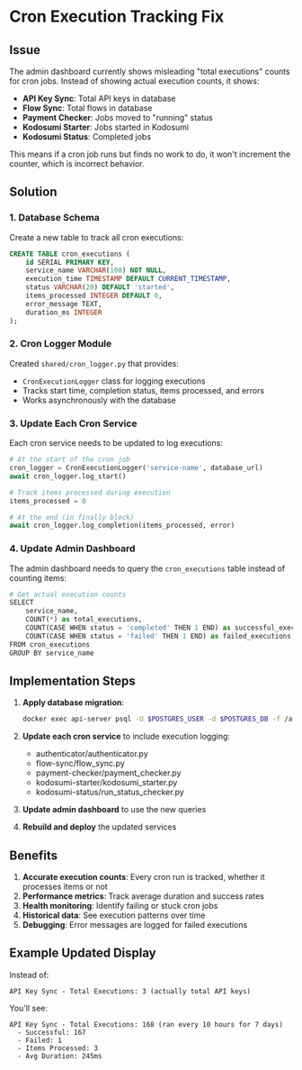 # Cron Execution Tracking Fix

## Issue
The admin dashboard currently shows misleading "total executions" counts for cron jobs. Instead of showing actual execution counts, it shows:
- **API Key Sync**: Total API keys in database
- **Flow Sync**: Total flows in database  
- **Payment Checker**: Jobs moved to "running" status
- **Kodosumi Starter**: Jobs started in Kodosumi
- **Kodosumi Status**: Completed jobs

This means if a cron job runs but finds no work to do, it won't increment the counter, which is incorrect behavior.

## Solution

### 1. Database Schema
Create a new table to track all cron executions:

```sql
CREATE TABLE cron_executions (
    id SERIAL PRIMARY KEY,
    service_name VARCHAR(100) NOT NULL,
    execution_time TIMESTAMP DEFAULT CURRENT_TIMESTAMP,
    status VARCHAR(20) DEFAULT 'started',
    items_processed INTEGER DEFAULT 0,
    error_message TEXT,
    duration_ms INTEGER
);
```

### 2. Cron Logger Module
Created `shared/cron_logger.py` that provides:
- `CronExecutionLogger` class for logging executions
- Tracks start time, completion status, items processed, and errors
- Works asynchronously with the database

### 3. Update Each Cron Service
Each cron service needs to be updated to log executions:

```python
# At the start of the cron job
cron_logger = CronExecutionLogger('service-name', database_url)
await cron_logger.log_start()

# Track items processed during execution
items_processed = 0

# At the end (in finally block)
await cron_logger.log_completion(items_processed, error)
```

### 4. Update Admin Dashboard
The admin dashboard needs to query the `cron_executions` table instead of counting items:

```python
# Get actual execution counts
SELECT 
    service_name,
    COUNT(*) as total_executions,
    COUNT(CASE WHEN status = 'completed' THEN 1 END) as successful_executions,
    COUNT(CASE WHEN status = 'failed' THEN 1 END) as failed_executions
FROM cron_executions
GROUP BY service_name
```

## Implementation Steps

1. **Apply database migration**:
   ```bash
   docker exec api-server psql -U $POSTGRES_USER -d $POSTGRES_DB -f /app/database/migrations/003_add_cron_executions.sql
   ```

2. **Update each cron service** to include execution logging:
   - authenticator/authenticator.py
   - flow-sync/flow_sync.py
   - payment-checker/payment_checker.py
   - kodosumi-starter/kodosumi_starter.py
   - kodosumi-status/run_status_checker.py

3. **Update admin dashboard** to use the new queries

4. **Rebuild and deploy** the updated services

## Benefits

1. **Accurate execution counts**: Every cron run is tracked, whether it processes items or not
2. **Performance metrics**: Track average duration and success rates
3. **Health monitoring**: Identify failing or stuck cron jobs
4. **Historical data**: See execution patterns over time
5. **Debugging**: Error messages are logged for failed executions

## Example Updated Display

Instead of:
```
API Key Sync - Total Executions: 3 (actually total API keys)
```

You'll see:
```
API Key Sync - Total Executions: 168 (ran every 10 hours for 7 days)
  - Successful: 167
  - Failed: 1
  - Items Processed: 3
  - Avg Duration: 245ms
```